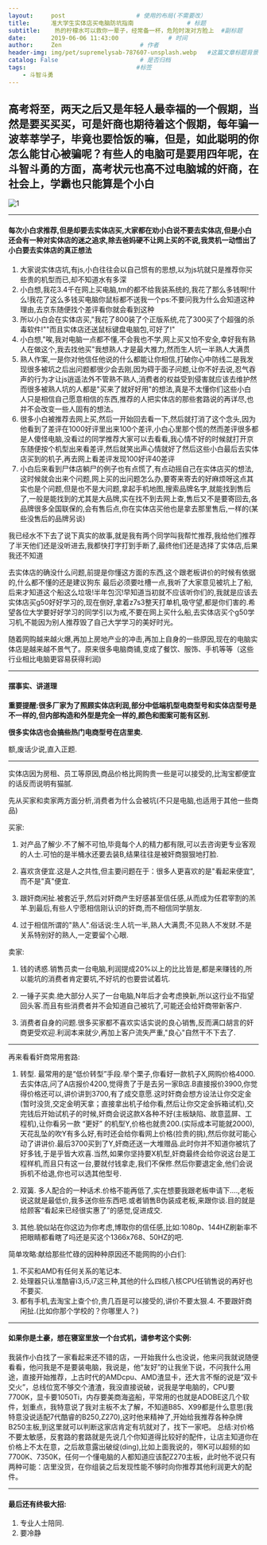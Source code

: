 ```yaml
---
layout:     post                    # 使用的布局(不需要改）
title:      准大学生实体店买电脑防坑指南               # 标题
subtitle:    热的柠檬水可以救你一辈子，经常备一杯，危险时泼对方脸上  #副标题
date:       2019-06-06 11:43:00              # 时间
author:     Zen                      # 作者
header-img: img/pet/supremelysab-787607-unsplash.webp   #这篇文章标题背景图片
catalog: False                       # 是否归档
tags:                               #标签
    - 斗智斗勇
---
```


## 高考将至，两天之后又是年轻人最幸福的一个假期，当然是要买买买，可是奸商也期待着这个假期，每年骗一波莘莘学子，毕竟也要恰饭的嘛，但是，如此聪明的你怎么能甘心被骗呢？有些人的电脑可是要用四年呢，在斗智斗勇的方面，高考状元也高不过电脑城的奸商，在社会上，学霸也只能算是个小白

![1](https://raw.githubusercontent.com/zhangyiming748/zhangyiming748.github.io/master/img/afterTest/1.webp)

----
#### 每次小白求推荐,但是却要去实体店买,大家都在劝小白说不要去实体店,但是小白还会有一种对实体店的迷之追求,除去爸妈硬不让网上买的不说,我灵机一动悟出了小白要去实体店的真正想法
1. 大家说实体店坑,有js,小白往往会以自己惯有的思想,以为js坑就只是推荐你买些贵的机型而已,却不知道水有多深
2. 小白想,我花3.4千在网上买电脑,tm的都不给我装系统的,我花了那么多钱啊!什么!我花了这么多钱买电脑你鼠标都不送我一个ps:不要问我为什么会知道这种理由,去京东随便找个差评看你就会看到这种
3. 所以小白会在实体店买,"我花了800装了个正版系统,花了300买了个超强的杀毒软件!""而且实体店还送鼠标键盘电脑包,可好了!"
4. 小白想,"唉,我对电脑一点都不懂,不会我也不学,网上买又怕不安全,幸好我有熟人在做这个,我去找他买"我想熟人才是最大推力,然而生人坑一半熟人大满贯
5. 熟人作案,一是你对他信任他说的什么都能让你相信,打破你心中防线二是我发现很多被坑之后出问题都很少会去刚,因为碍于面子问题,让你不好去说,忍气吞声的行为才让js逍遥法外不管熟不熟人,消费者的权益受到侵害就应该去维护然而很多被熟人坑的人都是"买来了就好好用"的想法,真是不太懂你们这些小白
人只是相信自己愿意相信的东西,推荐的人把实体店的那些套路说的再详尽,也并不会改变一些人固有的想法。
6. 很多小白被推荐去网上买,然后一开始回去看一下,然后就打消了这个念头,因为他看到了差评在1000好评里出来100个差评,小白心里那个慌的然而差评很多都是人傻怪电脑,没看过的同学推荐大家可以去看看,我心情不好的时候就打开京东随便按个机型出来看差评,然后就笑出声心情就好了然后这些小白最后去实体店买到的机子,再去网上看差评发现100好评40差评
7. 小白后来看到尸体店躺尸的例子也有点慌了,有点动摇自己在实体店买的想法,这时候就会出来个问题,网上买的出问题怎么办,要寄来寄去的好麻烦呀这点其实也是个问题,但是也不是大问题,拿起手机地图,搜索品牌名字,就能找到售后了,一般是能找到的尤其是大品牌,实在找不到去网上查,售后又不是要寄回去,各品牌很多全国联保的,会有售后点,你在实体店买他也是拿去那里售后,一样的(某些没售后的品牌另谈)

我已经水不下去了说下真实的故事,就是我有两个同学叫我帮忙推荐,我给他们推荐了半天他们还是没听进去,我都快打字打到手断了,最终他们还是选择了实体店,后果我还不知道

去实体店的确没什么问题,前提是你懂这方面的东西,这个跟老板讲价的时候有依据的,什么都不懂的还是建议狗东
最后必须要吐槽一点,我听了大家意见被坑上了船,后来才知道这个船这么垃圾!半年包沉!早知道当初就不应该听你们的,我就是应该去实体店买g50好好学习的,现在倒好,拿着z7s3整天打单机,吸守望,都是你们害的.希望各位大学要好好学习的同学引以为戒,不要在网上买什么船,去实体店买个g50学习机,不能因为别人推荐毁了自己大学学习的美好时光。

随着网购越来越火爆,再加上房地产业的冲击,再加上自身的一些原因,现在的电脑实体店是越来越不景气了。原来很多电脑商铺,变成了餐饮、服饰、手机等等（这些行业相比电脑更容易获得利润)

----

#### 摆事实、讲道理

**重要提醒:很多厂家为了照顾实体店利润,部分中低端机型电商型号和实体店型号是不一样的,但内部构造和外型是完全一样的,颜色和图案可能有区别.**

**很多实体店也会搞些热门电商型号在店里卖.**

额,废话少说,直入正题.

----
实体店因为房租、员工等原因,商品价格比网购贵一些是可以接受的,比淘宝都便宜的话反而说明有猫腻.

先从买家和卖家两方面分析,消费者为什么会被坑(不只是电脑,也适用于其他一些商品)

买家:

1. 对产品了解少.不了解不可怕,毕竟每个人的精力都有限,可以去咨询更专业客观的人士.可怕的是半桶水还要去装B,结果往往是被奸商狠狠地打脸.

2. 喜欢贪便宜.这是人之共性,但主要问题在于：很多人更喜欢的是"看起来便宜",而不是"真"便宜.

3. 跟奸商闲扯.被套近乎,然后对奸商产生好感甚至信任感,从而成为任君宰割的羔羊.到最后,有些人宁愿相信刚认识的奸商,而不相信同学朋友.

4. 过于相信所谓的"熟人".俗话说:生人坑一半,熟人大满贯;不见熟人不发财.不是关系特别好的熟人,一定要留个心眼.

卖家:

1. 钱的诱惑.销售员卖一台电脑,利润提成20%以上的比比皆是,都是来赚钱的,所以能坑的消费者肯定要坑,不好坑的也要尝试着坑.

2. 一锤子买卖.绝大部分人买了一台电脑,N年后才会考虑换新,所以这行业不指望回头客.而且有些消费者并不会知道自己被坑了,可能还会给奸商带新客户.

3. 消费者自身的问题.很多买家都不喜欢实话实说的良心销售,反而满口胡言的奸商更受欢迎.利润本来就少,再加上客户流失严重,"良心"自然干不下去了.

----

再来看看奸商常用套路:

1. 转型.  最常用的是“低价转型”手段.举个栗子,你看好一款机子X,网购价格4000.去实体店,问了A店报价4200,觉得贵了于是去另一家B店.B直接报价3900,你觉得价格还可以,讲价讲到3700,有了成交意愿.这时奸商会想方设法让你交定金(暂时没货,交定金明天拿；直接拿出机子给你看,然后让你交定金拆箱试机),交完钱后开始试机子的时候,奸商会说这款X各种不好(主板缺陷、故意蓝屏、工程机),让你看另一款 “更好” 的机型Y,价格也就贵200.(实际成本可能就2000),天花乱坠的吹Y有多么好,有时还会给你看网上价格(捡贵的挑),然后你就可能心动了讲讲价.最后3700买到了Y,奸商还送一大堆赠品.此时你并不知道你被坑了好多钱,于是乎皆大欢喜.当然,如果你坚持要X机型,奸商最终会给你说这台是工程样机,而且只有这一台,要就付钱拿走,我们不保修.然后你要退定金,他们会说拆机不给退,你也可以选其他型号.

2. 双簧.  多人配合的一种话术.价格不能再低了,实在想要我跟老板申请下....,老板说这就是最低价,我多送你些东西吧.或者销售B伪装成老板,来跟你谈.目的就是给顾客“看起来已经很实惠了”的感觉,促进成交.
3. 其他.貌似站在你这边为你考虑,博取你的信任感,比如:1080p、144HZ刷新率不把眼睛都看瞎了吗还是买这个1366x768、50HZ的吧.

简单攻略:献给那些忙碌的因种种原因还不能网购的小白们:
1. 不买和AMD有任何关系的笔记本.
2. 处理器只认准酷睿i3,i5,i7这三种,其他的什么四核八核CPU任销售说的再好也不要买.
3. 都有手机,去淘宝上查个价,贵几百是可以接受的,讲价不要太狠.4. 不要跟奸商闲扯.(比如你那个学校的？你哪里人？)

----

#### 如果你是土豪，想在寝室里放一个台式机，请参考这个实例:

我装作小白找了一家看起来还不错的店，一开始我什么也没说，他来问我就说随便看看，他问我是不是要装电脑，我说是，他“友好”的让我坐下说，不问我什么用途，直接开始推荐，上古时代的AMDcpu、AMD渣显卡，还大言不惭的说是“双卡交火”，总线位宽不够交个渣渣，我没直接说破，说我是学电脑的，CPU要7700K，显卡要1050Ti，内存要美商海盗船，平常用的也就是ADOBE这几个软件，划重点，我特意说了我对主板不太了解，不知道B85、X99都是什么意思(我特意没说适配7代酷睿的B250,Z270),这时他来精神了,开始给我推荐各种杂牌B250主板,到这里就可以判断这家店肯定有坑就对了，找下一家吧。
总结:对价格不要太敏感，反套路的套路就是先说几个你知道得比较好的配件，让店主知道你在价格上不太在意，之后故意露出破绽(ding),比如上面我说的，带K可以超频的如7700K、7350K，任何一个懂电脑的人都知道应该配Z270主板，此时他不说只有两种可能：店里没货，在你组装之后发现性能不够时向你推荐其他利润更大的配件。

----

#### 最后还有终极大招:
1. 专业人士陪同.
2. 要冷静

